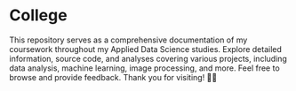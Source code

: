 # College
This repository serves as a comprehensive documentation of my coursework throughout my Applied Data Science studies. Explore detailed information, source code, and analyses covering various projects, including data analysis, machine learning, image processing, and more. Feel free to browse and provide feedback. Thank you for visiting! 🙌🏼
